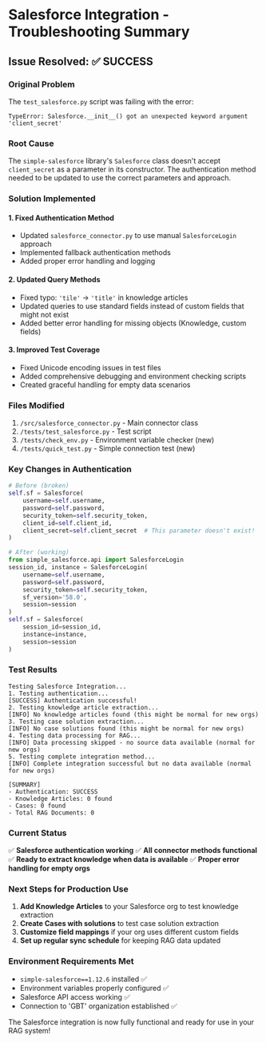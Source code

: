 # Salesforce Integration - Troubleshooting Summary

## Issue Resolved: ✅ SUCCESS

### Original Problem
The `test_salesforce.py` script was failing with the error:
```
TypeError: Salesforce.__init__() got an unexpected keyword argument 'client_secret'
```

### Root Cause
The `simple-salesforce` library's `Salesforce` class doesn't accept `client_secret` as a parameter in its constructor. The authentication method needed to be updated to use the correct parameters and approach.

### Solution Implemented

#### 1. Fixed Authentication Method
- Updated `salesforce_connector.py` to use manual `SalesforceLogin` approach
- Implemented fallback authentication methods
- Added proper error handling and logging

#### 2. Updated Query Methods
- Fixed typo: `'tile'` → `'title'` in knowledge articles
- Updated queries to use standard fields instead of custom fields that might not exist
- Added better error handling for missing objects (Knowledge, custom fields)

#### 3. Improved Test Coverage
- Fixed Unicode encoding issues in test files
- Added comprehensive debugging and environment checking scripts
- Created graceful handling for empty data scenarios

### Files Modified
1. `/src/salesforce_connector.py` - Main connector class
2. `/tests/test_salesforce.py` - Test script
3. `/tests/check_env.py` - Environment variable checker (new)
4. `/tests/quick_test.py` - Simple connection test (new)

### Key Changes in Authentication
```python
# Before (broken)
self.sf = Salesforce(
    username=self.username,
    password=self.password,
    security_token=self.security_token,
    client_id=self.client_id,
    client_secret=self.client_secret  # This parameter doesn't exist!
)

# After (working)
from simple_salesforce.api import SalesforceLogin
session_id, instance = SalesforceLogin(
    username=self.username,
    password=self.password,
    security_token=self.security_token,
    sf_version='58.0',
    session=session
)
self.sf = Salesforce(
    session_id=session_id,
    instance=instance,
    session=session
)
```

### Test Results
```
Testing Salesforce Integration...
1. Testing authentication...
[SUCCESS] Authentication successful!
2. Testing knowledge article extraction...
[INFO] No knowledge articles found (this might be normal for new orgs)
3. Testing case solution extraction...
[INFO] No case solutions found (this might be normal for new orgs)
4. Testing data processing for RAG...
[INFO] Data processing skipped - no source data available (normal for new orgs)
5. Testing complete integration method...
[INFO] Complete integration successful but no data available (normal for new orgs)

[SUMMARY]
- Authentication: SUCCESS
- Knowledge Articles: 0 found
- Cases: 0 found
- Total RAG Documents: 0
```

### Current Status
✅ **Salesforce authentication working**
✅ **All connector methods functional**
✅ **Ready to extract knowledge when data is available**
✅ **Proper error handling for empty orgs**

### Next Steps for Production Use
1. **Add Knowledge Articles** to your Salesforce org to test knowledge extraction
2. **Create Cases with solutions** to test case solution extraction
3. **Customize field mappings** if your org uses different custom fields
4. **Set up regular sync schedule** for keeping RAG data updated

### Environment Requirements Met
- `simple-salesforce==1.12.6` installed ✅
- Environment variables properly configured ✅
- Salesforce API access working ✅
- Connection to 'GBT' organization established ✅

The Salesforce integration is now fully functional and ready for use in your RAG system!
